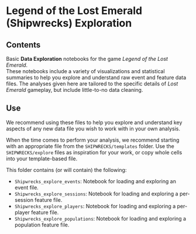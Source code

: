 # Legend of the Lost Emerald (Shipwrecks) Exploration

## Contents

Basic **Data Exploration** notebooks for the game _Legend of the Lost Emerald_.  
These notebooks include a variety of visualizations and statistical summaries to help you explore and understand raw event and feature data files.
The analyses given here are tailored to the specific details of _Lost Emerald_ gameplay, but include little-to-no data cleaning.  

## Use

We recommend using these files to help you explore and understand key aspects of any new data file you wish to work with in your own analysis.

When the time comes to perform your analysis, we recommend starting with an appropriate file from the `SHIPWRECKS/templates` folder.
Use the `SHIPWRECKS/explore` files as inspiration for your work, or copy whole cells into your template-based file.

This folder contains (or will contain) the following:

- `Shipwrecks_explore_events`: Notebook for loading and exploring an event file.
- `Shipwrecks_explore_sessions`: Notebook for loading and exploring a per-session feature file.
- `Shipwrecks_explore_players`: Notebook for loading and exploring a per-player feature file.
- `Shipwrecks_explore_populations`: Notebook for loading and exploring a population feature file.
